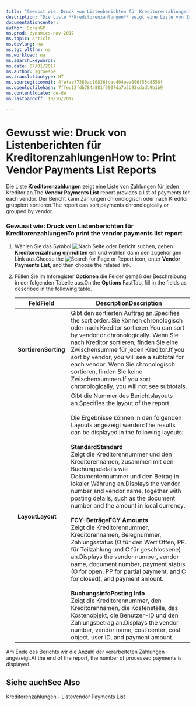 ```yaml
---
title: "Gewusst wie: Druck von Listenberichten für Kreditorenzahlungen"
description: "Die Liste **Kreditorenzahlungen** zeigt eine Liste von Zahlungen für jeden Kreditor an. Der Bericht kann Zahlungen chronologisch oder nach Kreditor gruppiert sortieren."
documentationcenter: 
author: SorenGP
ms.prod: dynamics-nav-2017
ms.topic: article
ms.devlang: na
ms.tgt_pltfrm: na
ms.workload: na
ms.search.keywords: 
ms.date: 07/01/2017
ms.author: sgroespe
ms.translationtype: HT
ms.sourcegitcommit: 4fefaef7380ac10836fcac404eea006f55d8556f
ms.openlocfilehash: 7ffec12fdb784a881f6907da7a3b93cdadb9b1b9
ms.contentlocale: de-de
ms.lasthandoff: 10/16/2017

---
```

# <a name="how-to-print-vendor-payments-list-reports"></a><span data-ttu-id="91c81-104">Gewusst wie: Druck von Listenberichten für Kreditorenzahlungen</span><span class="sxs-lookup"><span data-stu-id="91c81-104">How to: Print Vendor Payments List Reports</span></span>
<span data-ttu-id="91c81-105">Die Liste **Kreditorenzahlungen** zeigt eine Liste von Zahlungen für jeden Kreditor an.</span><span class="sxs-lookup"><span data-stu-id="91c81-105">The **Vendor Payments List** report provides a list of payments for each vendor.</span></span> <span data-ttu-id="91c81-106">Der Bericht kann Zahlungen chronologisch oder nach Kreditor gruppiert sortieren.</span><span class="sxs-lookup"><span data-stu-id="91c81-106">The report can sort payments chronologically or grouped by vendor.</span></span>  
  
### <a name="to-print-the-vendor-payments-list-report"></a><span data-ttu-id="91c81-107">Gewusst wie: Druck von Listenberichten für Kreditorenzahlungen</span><span class="sxs-lookup"><span data-stu-id="91c81-107">To print the vendor payments list report</span></span>  
  
1.  <span data-ttu-id="91c81-108">Wählen Sie das Symbol ![Nach Seite oder Bericht suchen](media/ui-search/search_small.png "Symbol Nach Seite oder Bericht suchen"), geben **Kreditorenzahlung einrichten** ein und wählen dann den zugehörigen Link aus.</span><span class="sxs-lookup"><span data-stu-id="91c81-108">Choose the ![Search for Page or Report](media/ui-search/search_small.png "Search for Page or Report icon") icon, enter **Vendor Payments List**, and then choose the related link.</span></span>  
  
2.  <span data-ttu-id="91c81-109">Füllen Sie im Inforegister **Optionen** die Felder gemäß der Beschreibung in der folgenden Tabelle aus.</span><span class="sxs-lookup"><span data-stu-id="91c81-109">On the **Options** FastTab, fill in the fields as described in the following table.</span></span>  
  
    |<span data-ttu-id="91c81-110">Feld</span><span class="sxs-lookup"><span data-stu-id="91c81-110">Field</span></span>|<span data-ttu-id="91c81-111">Description</span><span class="sxs-lookup"><span data-stu-id="91c81-111">Description</span></span>|  
    |---------------------------------|---------------------------------------|  
    |<span data-ttu-id="91c81-112">**Sortieren**</span><span class="sxs-lookup"><span data-stu-id="91c81-112">**Sorting**</span></span>|<span data-ttu-id="91c81-113">Gibt den sortierten Auftrag an.</span><span class="sxs-lookup"><span data-stu-id="91c81-113">Specifies the sort order.</span></span> <span data-ttu-id="91c81-114">Sie können chronologisch oder nach Kreditor sortieren.</span><span class="sxs-lookup"><span data-stu-id="91c81-114">You can sort by vendor or chronologically.</span></span> <span data-ttu-id="91c81-115">Wenn Sie nach Kreditor sortieren, finden Sie eine Zwischensumme für jeden Kreditor.</span><span class="sxs-lookup"><span data-stu-id="91c81-115">If you sort by vendor, you will see a subtotal for each vendor.</span></span> <span data-ttu-id="91c81-116">Wenn Sie chronologisch sortieren, finden Sie keine Zwischensummen.</span><span class="sxs-lookup"><span data-stu-id="91c81-116">If you sort chronologically, you will not see subtotals.</span></span>|  
    |<span data-ttu-id="91c81-117">**Layout**</span><span class="sxs-lookup"><span data-stu-id="91c81-117">**Layout**</span></span>|<span data-ttu-id="91c81-118">Gibt die Nummer des Berichtslayouts an.</span><span class="sxs-lookup"><span data-stu-id="91c81-118">Specifies the layout of the report.</span></span><br /><br /> <span data-ttu-id="91c81-119">Die Ergebnisse können in den folgenden Layouts angezeigt werden:</span><span class="sxs-lookup"><span data-stu-id="91c81-119">The results can be displayed in the following layouts:</span></span><br /><br /> <span data-ttu-id="91c81-120">**Standard**</span><span class="sxs-lookup"><span data-stu-id="91c81-120">**Standard**</span></span><br /> <span data-ttu-id="91c81-121">Zeigt die Kreditorennummer und den Kreditorennamen, zusammen mit den Buchungsdetails wie Dokumentennummer und den Betrag in lokaler Währung an.</span><span class="sxs-lookup"><span data-stu-id="91c81-121">Displays the vendor number and vendor name, together with posting details, such as the document number and the amount in local currency.</span></span><br /><br /> <span data-ttu-id="91c81-122">**FCY-Beträge**</span><span class="sxs-lookup"><span data-stu-id="91c81-122">**FCY Amounts**</span></span><br /> <span data-ttu-id="91c81-123">Zeigt die Kreditorennummer, Kreditorennamen, Belegnummer, Zahlungsstatus (O für den Wert Offen, PP. für Teilzahlung und C für geschlossene) an.</span><span class="sxs-lookup"><span data-stu-id="91c81-123">Displays the vendor number, vendor name, document number, payment status (O for open, PP for partial payment, and C for closed), and payment amount.</span></span><br /><br /> <span data-ttu-id="91c81-124">**Buchungsinfo**</span><span class="sxs-lookup"><span data-stu-id="91c81-124">**Posting Info**</span></span><br /> <span data-ttu-id="91c81-125">Zeigt die Kreditorennummer, den Kreditorennamen, die Kostenstelle, das Kostenobjekt, die Benutzer-ID und den Zahlungsbetrag an.</span><span class="sxs-lookup"><span data-stu-id="91c81-125">Displays the vendor number, vendor name, cost center, cost object, user ID, and payment amount.</span></span>|  
  
 <span data-ttu-id="91c81-126">Am Ende des Berichts wir die Anzahl der verarbeiteten Zahlungen angezeigt.</span><span class="sxs-lookup"><span data-stu-id="91c81-126">At the end of the report, the number of processed payments is displayed.</span></span>  
  
## <a name="see-also"></a><span data-ttu-id="91c81-127">Siehe auch</span><span class="sxs-lookup"><span data-stu-id="91c81-127">See Also</span></span>  
 <span data-ttu-id="91c81-128">Kreditorenzahlungen - Liste</span><span class="sxs-lookup"><span data-stu-id="91c81-128">Vendor Payments List</span></span>
